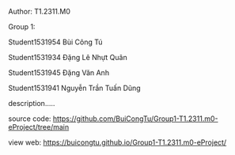 Author: T1.2311.M0 

Group 1:	

Student1531954	Bùi Công Tú

Student1531934	Đặng Lê Nhựt Quân

Student1531945	Đặng Văn Anh

Student1531941	Nguyễn Trần Tuấn Dũng
	 
description.....

source code: https://github.com/BuiCongTu/Group1-T1.2311.m0-eProject/tree/main

view web: https://buicongtu.github.io/Group1-T1.2311.m0-eProject/

